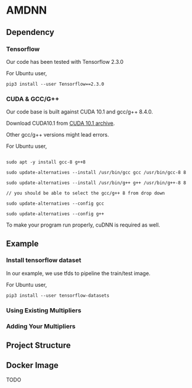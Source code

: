 # AMDNN

## Dependency

### Tensorflow

Our code has been tested with Tensorflow 2.3.0

For Ubuntu user,

``
pip3 install --user Tensorflow==2.3.0
``

### CUDA & GCC/G++

Our code base is built against CUDA 10.1 and gcc/g++ 8.4.0.

Download CUDA10.1 from [CUDA 10.1 archive](https://developer.nvidia.com/cuda-10.1-download-archive-base).

Other gcc/g++ versions might lead errors.

For Ubuntu user,

```

sudo apt -y install gcc-8 g++8

sudo update-alternatives --install /usr/bin/gcc gcc /usr/bin/gcc-8 8 

sudo update-alternatives --install /usr/bin/g++ g++ /usr/bin/g++-8 8

// you should be able to select the gcc/g++ 8 from drop down

sudo update-alternatives --config gcc

sudo update-alternatives --config g++

```

To make your program run properly, cuDNN is required as well.
## Example

### Install tensorflow dataset

In our example, we use tfds to pipeline the train/test image.

For Ubuntu user,

``
pip3 install --user tensorflow-datasets
``

### Using Existing Multipliers

### Adding Your Multipliers

## Project Structure

## Docker Image

TODO


